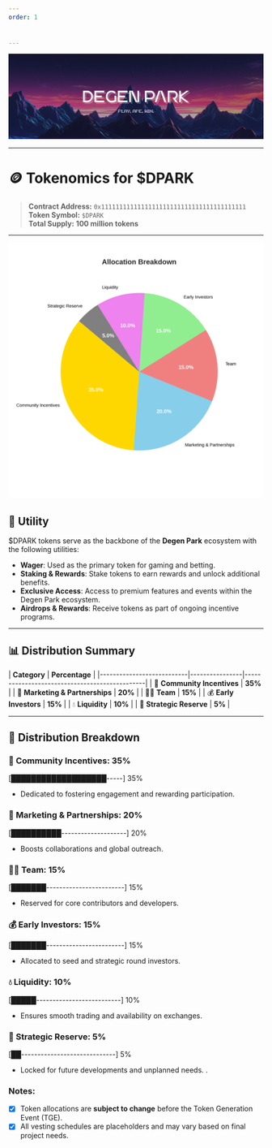 ```yaml
---
order: 1


---
```

![](/dptwitter.png)

---

# 🪙 Tokenomics for $DPARK

> **Contract Address:** `0x1111111111111111111111111111111111111111`  
> **Token Symbol:** `$DPARK`  
> **Total Supply:** **100 million tokens**

---

![$DPARK Tokenomics](/tokenomics.gif)

## 🎯 Utility

$DPARK tokens serve as the backbone of the **Degen Park** ecosystem with the following utilities:

- **Wager**: Used as the primary token for gaming and betting.
- **Staking & Rewards**: Stake tokens to earn rewards and unlock additional benefits.
- **Exclusive Access**: Access to premium features and events within the Degen Park ecosystem.
- **Airdrops & Rewards**: Receive tokens as part of ongoing incentive programs.

---

## 📊 Distribution Summary

| **Category**              | **Percentage** |
|---------------------------|----------------|-----------------------------------------------|
| 🏅 **Community Incentives** | **35%**       | 
| 🌟 **Marketing & Partnerships** | **20%** | 
| 👩‍💻 **Team**                | **15%**       |
| 💰 **Early Investors**      | **15%**       |
| 💧 **Liquidity**            | **10%**       |
| 🚀 **Strategic Reserve**    | **5%**        |

---

📜 Distribution Breakdown
-----------------------------

### 🏅 Community Incentives: 35%

\[███████████████████-----\] 35%

* Dedicated to fostering engagement and rewarding participation.
    
### 🌟 Marketing & Partnerships: 20%

\[██████████--------------------\] 20%

* Boosts collaborations and global outreach.

### 👩‍💻 Team: 15%

\[███████------------------------\] 15%

* Reserved for core contributors and developers.


### 💰 Early Investors: 15%

\[███████------------------------\] 15%

* Allocated to seed and strategic round investors.


### 💧 Liquidity: 10%

\[█████--------------------------\] 10%

* Ensures smooth trading and availability on exchanges.

### 🚀 Strategic Reserve: 5%

\[██-----------------------------\] 5%

* Locked for future developments and unplanned needs.
.
    

### Notes:

- [x] Token allocations are **subject to change** before the Token Generation Event (TGE).
- [x] All vesting schedules are placeholders and may vary based on final project needs.